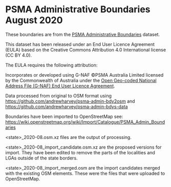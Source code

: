 # PSMA Administrative Boundaries August 2020

These boundaries are from the [PSMA Administrative Boundaries](https://data.gov.au/dataset/psma-administrative-boundaries) dataset.

This dataset has been released under an End User Licence Agreement (EULA) based on the Creative Commons Attribution 4.0 International license (CC BY 4.0).

The EULA requires the following attribution:

Incorporates or developed using G-NAF ©PSMA Australia Limited licensed by the Commonwealth of Australia under the [Open Geo-coded National Address File (G-NAF) End User Licence Agreement](https://data.gov.au/dataset/geocoded-national-address-file-g-naf/resource/09f74802-08b1-4214-a6ea-3591b2753d30).

Data processed from original to OSM format using https://github.com/andrewharvey/psma-admin-bdy2osm and https://github.com/andrewharvey/psma-admin-bdys-data

Boundaries have been imported to OpenStreetMap see: https://wiki.openstreetmap.org/wiki/Import/Catalogue/PSMA_Admin_Boundaries

\<state\>_2020-08.osm.xz files are the output of processing.

\<state\>_2020-08_import_candidate.osm.xz are the proposed versions for import. They have been edited to remove the parts of the localities and LGAs outside of the state borders.

\<state\>_2020-08_import_merged.osm are the import candidates merged with the existing OSM elements. These were the files that were uploaded to OpenStreetMap.
